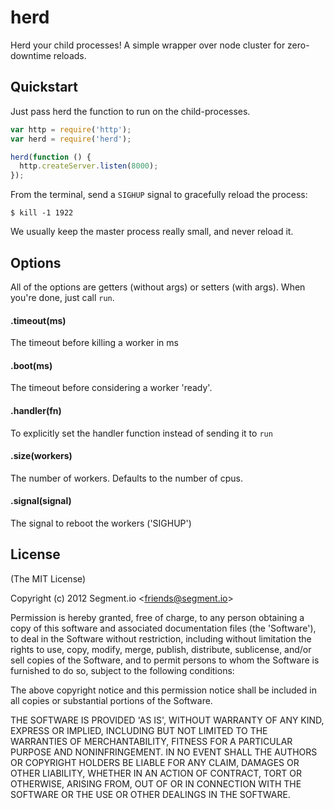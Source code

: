# herd

  Herd your child processes! A simple wrapper over node cluster for zero-downtime reloads.

## Quickstart

Just pass herd the function to run on the child-processes.

```javascript
var http = require('http');
var herd = require('herd');

herd(function () {
  http.createServer.listen(8000);
});
```

From the terminal, send a `SIGHUP` signal to gracefully reload the process:

```shell
$ kill -1 1922
```

We usually keep the master process really small, and never reload it.

## Options

All of the options are getters (without args) or setters (with args). When you're done, just call `run`.

#### .timeout(ms)

The timeout before killing a worker in ms

#### .boot(ms)

The timeout before considering a worker 'ready'.

#### .handler(fn)

To explicitly set the handler function instead of sending it to `run`

#### .size(workers)

The number of workers. Defaults to the number of cpus.

#### .signal(signal)

The signal to reboot the workers ('SIGHUP')


## License

(The MIT License)

Copyright (c) 2012 Segment.io &lt;friends@segment.io&gt;

Permission is hereby granted, free of charge, to any person obtaining
a copy of this software and associated documentation files (the
'Software'), to deal in the Software without restriction, including
without limitation the rights to use, copy, modify, merge, publish,
distribute, sublicense, and/or sell copies of the Software, and to
permit persons to whom the Software is furnished to do so, subject to
the following conditions:

The above copyright notice and this permission notice shall be
included in all copies or substantial portions of the Software.

THE SOFTWARE IS PROVIDED 'AS IS', WITHOUT WARRANTY OF ANY KIND,
EXPRESS OR IMPLIED, INCLUDING BUT NOT LIMITED TO THE WARRANTIES OF
MERCHANTABILITY, FITNESS FOR A PARTICULAR PURPOSE AND NONINFRINGEMENT.
IN NO EVENT SHALL THE AUTHORS OR COPYRIGHT HOLDERS BE LIABLE FOR ANY
CLAIM, DAMAGES OR OTHER LIABILITY, WHETHER IN AN ACTION OF CONTRACT,
TORT OR OTHERWISE, ARISING FROM, OUT OF OR IN CONNECTION WITH THE
SOFTWARE OR THE USE OR OTHER DEALINGS IN THE SOFTWARE.
